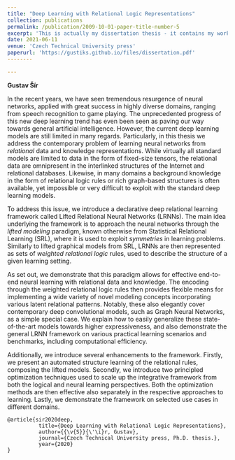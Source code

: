 ```yaml
---
title: "Deep Learning with Relational Logic Representations"
collection: publications
permalink: /publication/2009-10-01-paper-title-number-5
excerpt: 'This is actually my dissertation thesis - it contains my work on deep relational learning.'
date: 2021-06-11
venue: 'Czech Technical University press'
paperurl: 'https://gustiks.github.io/files/dissertation.pdf'
--------

---
```


**Gustav Šír**

In the recent years, we have seen tremendous resurgence of neural networks, applied with great success in highly diverse domains, ranging from speech recognition to game playing. The unprecedented progress of this new deep learning trend has even been seen as paving our way towards general artificial intelligence.
However, the current deep learning models are still limited in many regards.
Particularly, in this thesis we address the contemporary problem of learning neural networks from *relational* data and knowledge representations. While virtually all standard models are limited to data in the form of fixed-size tensors, the relational data are omnipresent in the interlinked structures of the Internet and relational databases. Likewise, in many domains a background knowledge in the form of relational logic rules or rich graph-based structures is often available, yet impossible or very difficult to exploit with the standard deep learning models.

To address this issue, we introduce a declarative deep relational learning framework called Lifted Relational Neural Networks (LRNNs). The main idea underlying the framework is to approach the neural networks through the *lifted modeling* paradigm, known otherwise from Statistical Relational Learning (SRL), where it is used to exploit *symmetries* in learning problems. Similarly to lifted graphical models from SRL, LRNNs are then represented as sets of *weighted relational logic* rules, used to describe the structure of a given learning setting. 

As set out, we demonstrate that this paradigm allows for effective end-to-end neural learning with relational data and knowledge. The encoding through the weighted relational logic rules then provides flexible means for implementing a wide variety of novel modeling concepts incorporating various latent relational patterns. Notably, these also elegantly cover contemporary deep convolutional models, such as Graph Neural Networks, as a simple special case. We explain how to easily generalize these state-of-the-art models towards higher expressiveness, and also demonstrate the general LRNN framework on various practical learning scenarios and benchmarks, including computational efficiency.

Additionally, we introduce several enhancements to the framework. Firstly, we present an automated structure learning of the relational rules, composing the lifted models. Secondly, we introduce two principled optimization techniques used to scale up the integrative framework from both the logical and neural learning perspectives. Both the optimization methods are then effective also separately in the respective approaches to learning. Lastly, we demonstrate the framework on selected use cases in different domains.

```
@article{sir2020deep,
          title={Deep Learning with Relational Logic Representations},
          author={{\v{S}}{\'\i}r, Gustav},
          journal={Czech Technical University press, Ph.D. thesis.},
          year={2020}
}
```